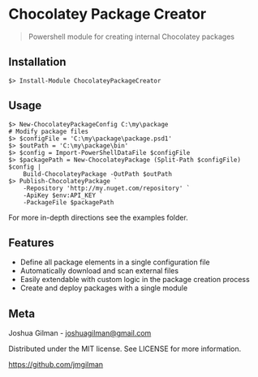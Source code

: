 # Chocolatey Package Creator
> Powershell module for creating internal Chocolatey packages

## Installation
```
$> Install-Module ChocolateyPackageCreator
```

## Usage
```
$> New-ChocolateyPackageConfig C:\my\package
# Modify package files
$> $configFile = 'C:\my\package\package.psd1'
$> $outPath = 'C:\my\package\bin'
$> $config = Import-PowerShellDataFile $configFile
$> $packagePath = New-ChocolateyPackage (Split-Path $configFile) $config | 
    Build-ChocolateyPackage -OutPath $outPath
$> Publish-ChocolateyPackage `
    -Repository 'http://my.nuget.com/repository' `
    -ApiKey $env:API_KEY `
    -PackageFile $packagePath
```

For more in-depth directions see the examples folder.

## Features

* Define all package elements in a single configuration file
* Automatically download and scan external files
* Easily extendable with custom logic in the package creation process
* Create and deploy packages with a single module

## Meta
Joshua Gilman - joshuagilman@gmail.com

Distributed under the MIT license. See LICENSE for more information.

https://github.com/jmgilman